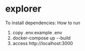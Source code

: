 # explorer

To install dependencies:
How to run
1. copy .env.example .env
2. docker-compose up --build
3. access http://localhost:3000
